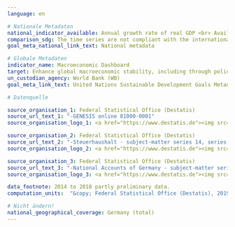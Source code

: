 ```yaml
---
language: en

# Nationale Metadaten
national_indicator_available: Annual growth rate of real GDP <br> Available income of private households <br> Consumption by private households <br> Debt level of the total public budget <br> Government fiscal balance <br>  Gross fixed capital formation <br> Hours worked by employees <br> Hours worked by persons employed <br> Labour productivity per hour worked by persons employed <br> Labour productivity per hour worked by employee <br> Persons employed <br> Real GDP per capita <br> Trade balance
comparison_sdg: The time series are not compliant with the international metadata description.
goal_meta_national_link_text: National metadata

# Globale Metadaten
indicator_name: Macroeconomic Dashboard
target: Enhance global macroeconomic stability, including through policy coordination and policy coherence
un_custodian_agency: World Bank (WB)
goal_meta_link_text: United Nations Sustainable Development Goals Metadata

# Datenquelle

source_organisation_1: Federal Statistical Office (Destatis)
source_url_text_1: "-GENESIS online 81000-0001"
source_organisation_logo_1: <a href="https://www.destatis.de"><img src="https://g205sdgs.github.io/sdg-indicators/public/LogosEn/destatis.png" alt="Logo Destatis" /></a>

source_organisation_2: Federal Statistical Office (Destatis)
source_url_text_2: "-Steuerhaushalt - subject-matter series 14, series 4 – 2018 (Only available in German)"
source_organisation_logo_2: <a href="https://www.destatis.de"><img src="https://g205sdgs.github.io/sdg-indicators/public/LogosEn/destatis.png" alt="Logo Destatis" /></a>

source_organisation_3: Federal Statistical Office (Destatis)
source_url_text_3: "-National Accounts of Germany - subject-matter series 18, series 1.4 - 2018 (Only available in German)"
source_organisation_logo_3: <a href="https://www.destatis.de"><img src="https://g205sdgs.github.io/sdg-indicators/public/LogosEn/destatis.png" alt="Logo Destatis" /></a>

data_footnote: 2014 to 2018 partly preliminary data.
computation_units:  "&copy; Federal Statistical Office (Destatis), 2019"

# Nicht ändern!
national_geographical_coverage: Germany (total)
---
```

